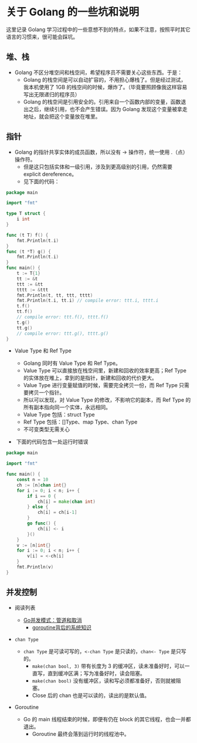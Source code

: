 # 关于 Golang 的一些坑和说明

这里记录 Golang 学习过程中的一些意想不到的特点，如果不注意，按照平时其它语言的习惯来，很可能会踩坑。

## 堆、栈
- Golang 不区分堆空间和栈空间，希望程序员不需要关心这些东西。于是：
  - Golang 的栈空间是可以自动扩容的，不用担心爆栈了。但是经过测试，我本机使用了 1GB 的栈空间的时候，爆炸了。（毕竟要照顾像我这样容易写出无限递归的程序员）
  - Golang 的栈空间是引用安全的。引用来自一个函数内部的变量，函数退出之后，继续引用，也不会产生错误。因为 Golang 发现这个变量被拿走地址，就会把这个变量放在堆里。

## 指针
- Golang 的指针共享实体的成员函数，所以没有 -> 操作符，统一使用 .（点）操作符。
  - 但是这只包括实体和一级引用，涉及到更高级别的引用，仍然需要 explicit dereference。
  - 见下面的代码：
```go
package main

import "fmt"

type T struct {
	i int
}

func (t T) f() {
	fmt.Println(t.i)
}
func (t *T) g() {
	fmt.Println(t.i)
}
func main() {
	t := T{1}
	tt := &t
	ttt := &tt
	tttt := &ttt
	fmt.Println(t, tt, ttt, tttt)
	fmt.Println(t.i, tt.i) // compile error: ttt.i, tttt.i
	t.f()
	tt.f()
	// compile error: ttt.f(), tttt.f()
	t.g()
	tt.g()
	// compile error: ttt.g(), tttt.g()
}
```

- Value Type 和 Ref Type
  - Golang 同时有 Value Type 和 Ref Type。
  - Value Type 可以直接放在栈空间里，新建和回收的效率更高；Ref Type 的实体放在堆上，拿到的是指针，新建和回收的代价更大。
  - Value Type 进行变量赋值的时候，需要完全拷贝一份，而 Ref Type 只需要拷贝一个指针。
  - 所以可以发现，对 Value Type 的修改，不影响它的副本，而 Ref Type 的所有副本指向同一个实体，永远相同。
  - Value Type 包括：struct Type
  - Ref Type 包括：[]Type、map Type、chan Type
  - 不可变类型无需关心

-  下面的代码包含一处运行时错误
```go
package main

import "fmt"

func main() {
	const n = 10
	ch := [n]chan int{}
	for i := 0; i < n; i++ {
		if i == 0 {
			ch[i] = make(chan int)
		} else {
			ch[i] = ch[i-1]
		}
		go func() {
			ch[i] <- i
		}()
	}
	v := [n]int{}
	for i := 0; i < n; i++ {
		v[i] = <-ch[i]
	}
	fmt.Println(v)
}
```

## 并发控制

- 阅读列表
  - [Go并发模式：管道和取消](https://segmentfault.com/a/1190000000437463)
	- [goroutine背后的系统知识](http://www.infoq.com/cn/articles/knowledge-behind-goroutine)

- `chan Type`
  - `chan Type` 是可读可写的，`<-chan Type` 是只读的，`chan<- Type` 是只写的。
	- `make(chan bool, 3)` 带有长度为 3 的缓冲区，读未准备好时，可以一直写，直到缓冲区满；写为准备好时，读会阻塞。
	- `make(chan bool)` 没有缓冲区，读和写必须都准备好，否则就被阻塞。
	- Close 后的 chan 也是可以读的，读出的是默认值。

- Goroutine
  - Go 的 main 线程结束的时候，即便有仍在 block 的其它线程，也会一并都退出。
	- Goroutine 最终会落到运行时的线程池中。
